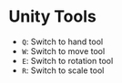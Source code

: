 # Unity Tools

- `Q`: Switch to hand tool
- `W`: Switch to move tool
- `E`: Switch to rotation tool
- `R`: Switch to scale tool
